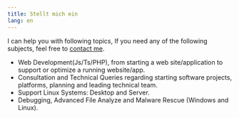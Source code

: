 ```yaml
---
title: Stellt mich ein
lang: en
---
```

I can help you with following topics, If you need any of the following subjects, feel free to [contact me](/contact-me).

* Web Development(Js/Ts/PHP), from starting a web site/application to support or optimize a running website/app.
* Consultation and Technical Queries regarding starting software projects, platforms, planning and leading technical team.
* Support Linux Systems: Desktop and Server.
* Debugging, Advanced File Analyze and Malware Rescue (Windows and Linux).
